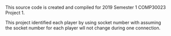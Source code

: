This source code is created and compiled for 2019 Semester 1 COMP30023 Project 1.

 
This project identified each player by using socket number with assuming the socket number for each player wll not change 
    during one connection.

